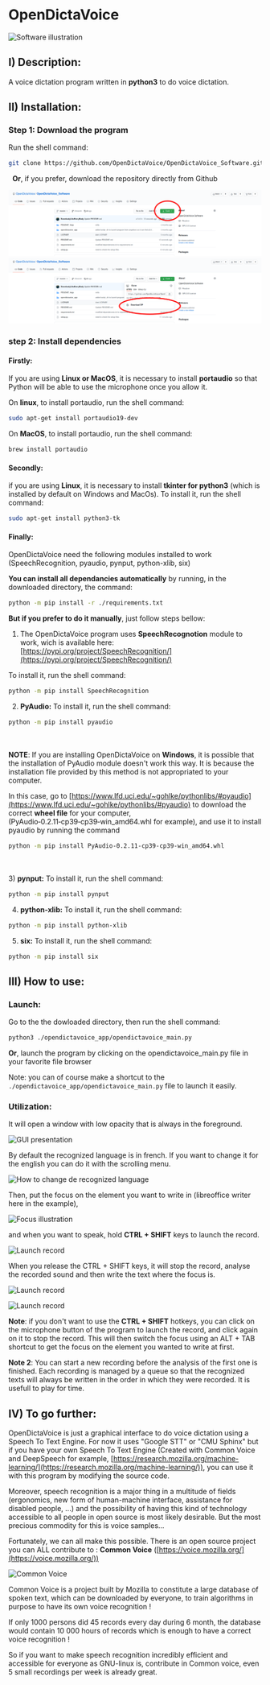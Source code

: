 # OpenDictaVoice

![Software illustration](./README_imgs/wrote.png "OpenDictaVoice'ś example of use")

## I) Description:

A voice dictation program written in **python3** to do voice dictation.

## II) Installation:

### Step 1: Download the program

Run the shell command:
```bash
git clone https://github.com/OpenDictaVoice/OpenDictaVoice_Software.git
```
&nbsp;
**Or**, if you prefer, download the repository directly from Github

![Download the repository from Github](./README_imgs/download_github1.png "Download the repository from Github")
![Download the repository from Github](./README_imgs/download_github2.png "Download the repository from Github")

### step 2: Install dependencies


#### Firstly:
If you are using **Linux or MacOS**, it is necessary to install **portaudio** so that Python will be able to use the microphone once you allow it.

On **linux**, to install portaudio, run the shell command:
```bash
sudo apt-get install portaudio19-dev
```

On **MacOS**, to install portaudio, run the shell command:
```bash
brew install portaudio
```


#### Secondly:
if you are using **Linux**, it is necessary to install **tkinter for python3** (which is installed by default on Windows and MacOs).
To install it, run the shell command:
```bash
sudo apt-get install python3-tk
```



#### Finally:
OpenDictaVoice need the following modules installed to work (SpeechRecognition, pyaudio, pynput, python-xlib, six)

**You can install all dependancies automatically** by running, in the downloaded directory, the command:
```bash
python -m pip install -r ./requirements.txt
```

**But if you prefer to do it manually**, just follow steps bellow:

1) The OpenDictaVoice program uses **SpeechRecognotion** module to work, wich is available here:
[https://pypi.org/project/SpeechRecognition/](https://pypi.org/project/SpeechRecognition/)

To install it, run the shell command:
```bash
python -m pip install SpeechRecognition
```

2) **PyAudio:** To install it, run the shell command:
```bash
python -m pip install pyaudio
```
&nbsp;  
&nbsp;  
**NOTE**: If you are installing OpenDictaVoice on **Windows**, it is possible that the installation of PyAudio module doesn't work this way.
It is because the installation file provided by this method is not appropriated to your computer.

In this case, go to [https://www.lfd.uci.edu/~gohlke/pythonlibs/#pyaudio](https://www.lfd.uci.edu/~gohlke/pythonlibs/#pyaudio) to download the correct **wheel file** for your computer,
(PyAudio‑0.2.11‑cp39‑cp39‑win_amd64.whl for example), and use it to install pyaudio by running the command

```bash
python -m pip install PyAudio‑0.2.11‑cp39‑cp39‑win_amd64.whl
```
&nbsp;  
&nbsp;  
3) **pynput:** To install it, run the shell command:
```bash
python -m pip install pynput
```

4) **python-xlib:** To install it, run the shell command:

```bash
python -m pip install python-xlib
```

5) **six:** To install it, run the shell command:
```bash
python -m pip install six
```

## III) How to use:

### Launch:

Go to the the dowloaded directory, then run the shell command:
```bash
python3 ./opendictavoice_app/opendictavoice_main.py
```

**Or**, launch the program by clicking on the opendictavoice_main.py file in your favorite file browser

Note: you can of course make a shortcut to the ```./opendictavoice_app/opendictavoice_main.py``` file to launch it easily.

### Utilization: 


It will open a window with low opacity that is always in the foreground.

![GUI presentation](./README_imgs/GUI.png "OpenDictaVoice presentation")

By default the recognized language is in french. If you want to change it for the english you can do it with the scrolling menu.

![How to change de recognized language](./README_imgs/change_language.png "Use the scrolling menu to change the recognized language")


Then, put the focus on the element you want to write in (libreoffice writer here in the example),

![Focus illustration](./README_imgs/focus.png "Focus given to libreoffice writer here")

and when you want to speak, hold **CTRL + SHIFT** keys to launch the record.

![Launch record](./README_imgs/record.png "Record launched by pressing CTRL + SHIFT simultaneously")

When you release the CTRL + SHIFT keys, it will stop the record, analyse the recorded sound and then write the text where the focus is.

![Launch record](./README_imgs/stop_record.png "Record launched by pressing CTRL + SHIFT simultaneously")

![Launch record](./README_imgs/wrote.png "Record launched by pressing CTRL + SHIFT simultaneously")

**Note**: if you don't want to use the **CTRL + SHIFT** hotkeys, you can click on the microphone button of the program to launch the record, and click again on it to stop the record.
This will then switch the focus using an ALT + TAB shortcut to get the focus on the element you wanted to write at first.

**Note 2**: You can start a new recording before the analysis of the first one is finished. Each recording is managed by a queue so that the recognized texts will always be written
in the order in which they were recorded. It is usefull to play for time.


## IV) To go further:

OpenDictaVoice is just a graphical interface to do voice dictation using a Speech To Text Engine. For now it uses "Google STT" or "CMU Sphinx" but if you have your own Speech To Text Engine 
(Created with Common Voice and DeepSpeech for example, [https://research.mozilla.org/machine-learning/](https://research.mozilla.org/machine-learning/)), you can use it with this program by modifying the source code.

Moreover, speech recognition is a major thing in a multitude of fields (ergonomics, new form of human-machine interface, assistance for disabled people, ...) and the possibility
of having this kind of technology accessible to all people in open source is most likely desirable. But the most precious commodity for this is voice samples...

Fortunately, we can all make this possible. There is an open source project you can ALL contribute to : **Common Voice** ([https://voice.mozilla.org/](https://voice.mozilla.org/))

![Common Voice](./README_imgs/common_voice.png "Common Voice")

Common Voice is a project built by Mozilla to constitute a large database of spoken text, which can be downloaded by everyone, to train algorithms in purpose to have its own voice recognition ! 

If only 1000 persons did 45 records every day during 6 month, the database would contain 10 000 hours of records which is enough to have a correct voice recognition !

So if you want to make speech recognition incredibly efficient and accessible for everyone as GNU-linux is, contribute in Common voice, even 5 small recordings per week is already great.



